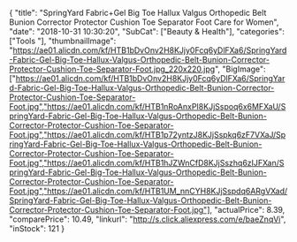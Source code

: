 {
	"title": "SpringYard Fabric+Gel Big Toe Hallux Valgus Orthopedic Belt Bunion Corrector Protector Cushion Toe Separator Foot Care for Women",
	"date": "2018-10-31 10:30:20",
	"SubCat": ["Beauty & Health"],
	"categories": ["Tools "],
	"thumbnailImage": "https://ae01.alicdn.com/kf/HTB1bDvOnv2H8KJjy0Fcq6yDlFXa6/SpringYard-Fabric-Gel-Big-Toe-Hallux-Valgus-Orthopedic-Belt-Bunion-Corrector-Protector-Cushion-Toe-Separator-Foot.jpg_220x220.jpg",
	"BigImage": ["https://ae01.alicdn.com/kf/HTB1bDvOnv2H8KJjy0Fcq6yDlFXa6/SpringYard-Fabric-Gel-Big-Toe-Hallux-Valgus-Orthopedic-Belt-Bunion-Corrector-Protector-Cushion-Toe-Separator-Foot.jpg","https://ae01.alicdn.com/kf/HTB1nRoAnxPI8KJjSspoq6x6MFXaU/SpringYard-Fabric-Gel-Big-Toe-Hallux-Valgus-Orthopedic-Belt-Bunion-Corrector-Protector-Cushion-Toe-Separator-Foot.jpg","https://ae01.alicdn.com/kf/HTB1p72yntzJ8KJjSspkq6zF7VXaJ/SpringYard-Fabric-Gel-Big-Toe-Hallux-Valgus-Orthopedic-Belt-Bunion-Corrector-Protector-Cushion-Toe-Separator-Foot.jpg","https://ae01.alicdn.com/kf/HTB1hJZWnCfD8KJjSszhq6zIJFXan/SpringYard-Fabric-Gel-Big-Toe-Hallux-Valgus-Orthopedic-Belt-Bunion-Corrector-Protector-Cushion-Toe-Separator-Foot.jpg","https://ae01.alicdn.com/kf/HTB1UM_nnCYH8KJjSspdq6ARgVXad/SpringYard-Fabric-Gel-Big-Toe-Hallux-Valgus-Orthopedic-Belt-Bunion-Corrector-Protector-Cushion-Toe-Separator-Foot.jpg"],
	"actualPrice": 8.39,
	"comparePrice": 10.49,
	"linkurl": "http://s.click.aliexpress.com/e/baeZnqVi",
	"inStock": 121
}
